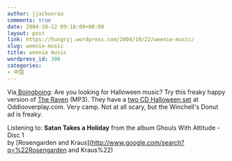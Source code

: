 ```yaml
---
author: jjackunrau
comments: true
date: 2004-10-22 09:18:00+00:00
layout: post
link: https://hungryj.wordpress.com/2004/10/22/weenie-music/
slug: weenie-music
title: weenie music
wordpress_id: 300
categories:
- 中国
---
```


Via[ Boingboing](http://boingboing.net):  Are you looking for Halloween music?  Try this freaky happy version of [The Raven](http://www.maxmomirror.com/mirror/ghouls/gwa_disc1_17_buddy-morrow-and-his-orchestra_the-raven.mp3) (MP3).  They have a [two CD Halloween set](http://www.oddiooverplay.com/ears/hallowseve/) at Oddiooverplay.com.  Very camp.  Not at all scary, but the Winchell's Donut ad is freaky.  
  
Listening to: **Satan Takes a Holiday** from the album Ghouls With Attitude - Disc 1   
by [Rosengarden and Kraus](http://www.google.com/search?q=%22Rosengarden and Kraus%22)
